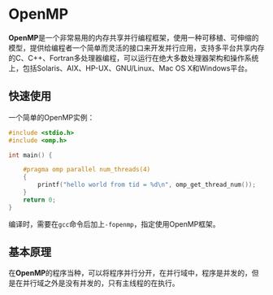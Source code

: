 # OpenMP

**OpenMP**是一个非常易用的内存共享并行编程框架，使用一种可移植、可伸缩的模型，提供给编程者一个简单而灵活的接口来开发并行应用，支持多平台共享内存的C、C++、Fortran多处理器编程，可以运行在绝大多数处理器架构和操作系统上，包括Solaris、AIX、HP-UX、GNU/Linux、Mac OS X和Windows平台。

## 快速使用

一个简单的OpenMP实例：

```C
#include <stdio.h>
#include <omp.h>

int main() {

    #pragma omp parallel num_threads(4)
    {
        printf("hello world from tid = %d\n", omp_get_thread_num());
    }
    return 0;
}
```

编译时，需要在`gcc`命令后加上`-fopenmp`，指定使用OpenMP框架。

## 基本原理

在**OpenMP**的程序当种，可以将程序并行分开，在并行域中，程序是并发的，但是在并行域之外是没有并发的，只有主线程的在执行。